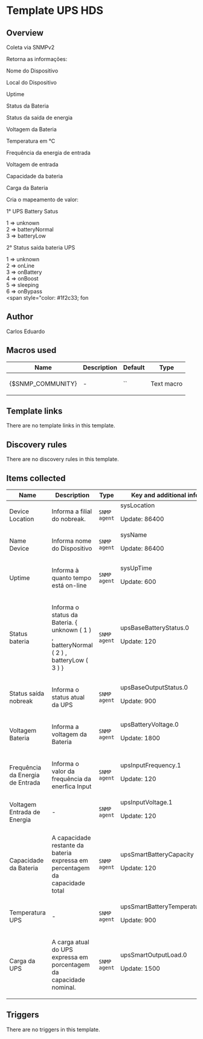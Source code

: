 # Template UPS HDS

## Overview

Coleta via SNMPv2


Retorna as informações:


Nome do Dispositivo


Local do Dispositivo


Uptime


Status da Bateria


Status da saída de energia


Voltagem da Bateria


Temperatura em °C


Frequência da energia de entrada


Voltagem de entrada


Capacidade da bateria


Carga da Bateria


 


Cria o mapeamento de valor:


1° UPS Battery Satus


1 ⇒ unknown  
2 ⇒ batteryNormal  
3 ⇒ batteryLow


 


2° Status saída bateria UPS


1 ⇒ unknown  
2 ⇒ onLine  
3 ⇒ onBattery  
4 ⇒ onBoost  
5 ⇒ sleeping  
6 ⇒ onBypass  
<span style="color: #1f2c33; fon



## Author

Carlos Eduardo

## Macros used

|Name|Description|Default|Type|
|----|-----------|-------|----|
|{$SNMP_COMMUNITY}|<p>-</p>|``|Text macro|
## Template links

There are no template links in this template.

## Discovery rules

There are no discovery rules in this template.

## Items collected

|Name|Description|Type|Key and additional info|
|----|-----------|----|----|
|Device Location|<p>Informa a filial do nobreak.</p>|`SNMP agent`|sysLocation<p>Update: 86400</p>|
|Name Device|<p>Informa nome do Dispositivo</p>|`SNMP agent`|sysName<p>Update: 86400</p>|
|Uptime|<p>Informa à quanto tempo está on-line</p>|`SNMP agent`|sysUpTime<p>Update: 600</p>|
|Status bateria|<p>Informa o status da Bateria. { unknown ( 1 ) , batteryNormal ( 2 ) , batteryLow ( 3 ) }</p>|`SNMP agent`|upsBaseBatteryStatus.0<p>Update: 120</p>|
|Status saída nobreak|<p>Informa o status atual da UPS</p>|`SNMP agent`|upsBaseOutputStatus.0<p>Update: 900</p>|
|Voltagem Bateria|<p>Informa a voltagem da Bateria</p>|`SNMP agent`|upsBatteryVoltage.0<p>Update: 1800</p>|
|Frequência da Energia de Entrada|<p>Informa o valor da frequência da enerfica Input</p>|`SNMP agent`|upsInputFrequency.1<p>Update: 120</p>|
|Voltagem Entrada de Energia|<p>-</p>|`SNMP agent`|upsInputVoltage.1<p>Update: 120</p>|
|Capacidade da Bateria|<p>A capacidade restante da bateria expressa em percentagem da capacidade total</p>|`SNMP agent`|upsSmartBatteryCapacity<p>Update: 120</p>|
|Temperatura UPS|<p>-</p>|`SNMP agent`|upsSmartBatteryTemperature.0<p>Update: 900</p>|
|Carga da UPS|<p>A carga atual do UPS expressa em porcentagem da capacidade nominal.</p>|`SNMP agent`|upsSmartOutputLoad.0<p>Update: 1500</p>|
## Triggers

There are no triggers in this template.

